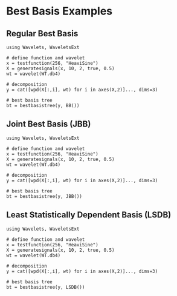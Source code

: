 # Best Basis Examples

## Regular Best Basis 
```@example
using Wavelets, WaveletsExt

# define function and wavelet
x = testfunction(256, "HeaviSine")
X = generatesignals(x, 10, 2, true, 0.5)
wt = wavelet(WT.db4)

# decomposition
y = cat([wpd(X[:,i], wt) for i in axes(X,2)]..., dims=3)

# best basis tree
bt = bestbasistree(y, BB())
```

## Joint Best Basis (JBB)
```@example
using Wavelets, WaveletsExt

# define function and wavelet
x = testfunction(256, "HeaviSine")
X = generatesignals(x, 10, 2, true, 0.5)
wt = wavelet(WT.db4)

# decomposition
y = cat([wpd(X[:,i], wt) for i in axes(X,2)]..., dims=3)

# best basis tree
bt = bestbasistree(y, JBB())
```

## Least Statistically Dependent Basis (LSDB)
```@example
using Wavelets, WaveletsExt

# define function and wavelet
x = testfunction(256, "HeaviSine")
X = generatesignals(x, 10, 2, true, 0.5)
wt = wavelet(WT.db4)

# decomposition
y = cat([wpd(X[:,i], wt) for i in axes(X,2)]..., dims=3)

# best basis tree
bt = bestbasistree(y, LSDB())
```